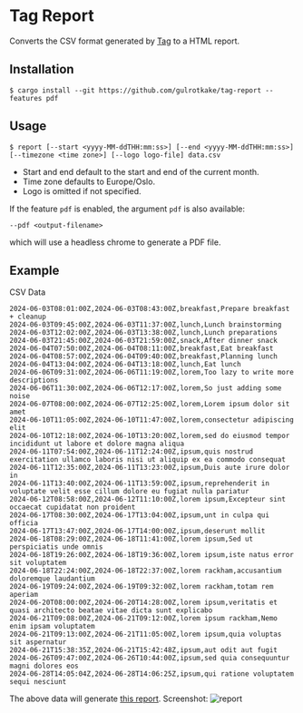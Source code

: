 # Tag Report

Converts the CSV format generated by [Tag](https://github.com/gulrotkake/tag) to a HTML report.

## Installation

```
$ cargo install --git https://github.com/gulrotkake/tag-report --features pdf
```

## Usage

```
$ report [--start <yyyy-MM-ddTHH:mm:ss>] [--end <yyyy-MM-ddTHH:mm:ss>] [--timezone <time zone>] [--logo logo-file] data.csv
```

- Start and end default to the start and end of the current month.
- Time zone defaults to Europe/Oslo.
- Logo is omitted if not specified.

If the feature `pdf` is enabled, the argument `pdf` is also available:
```
--pdf <output-filename>
```

which will use a headless chrome to generate a PDF file.

## Example

CSV Data
```
2024-06-03T08:01:00Z,2024-06-03T08:43:00Z,breakfast,Prepare breakfast + cleanup
2024-06-03T09:45:00Z,2024-06-03T11:37:00Z,lunch,Lunch brainstorming
2024-06-03T12:02:00Z,2024-06-03T13:38:00Z,lunch,Lunch preparations
2024-06-03T21:45:00Z,2024-06-03T21:59:00Z,snack,After dinner snack
2024-06-04T07:50:00Z,2024-06-04T08:11:00Z,breakfast,Eat breakfast
2024-06-04T08:57:00Z,2024-06-04T09:40:00Z,breakfast,Planning lunch
2024-06-04T13:04:00Z,2024-06-04T13:18:00Z,lunch,Eat lunch
2024-06-06T09:31:00Z,2024-06-06T11:19:00Z,lorem,Too lazy to write more descriptions
2024-06-06T11:30:00Z,2024-06-06T12:17:00Z,lorem,So just adding some noise
2024-06-07T08:00:00Z,2024-06-07T12:25:00Z,lorem,Lorem ipsum dolor sit amet
2024-06-10T11:05:00Z,2024-06-10T11:47:00Z,lorem,consectetur adipiscing elit
2024-06-10T12:18:00Z,2024-06-10T13:20:00Z,lorem,sed do eiusmod tempor incididunt ut labore et dolore magna aliqua
2024-06-11T07:54:00Z,2024-06-11T12:24:00Z,ipsum,quis nostrud exercitation ullamco laboris nisi ut aliquip ex ea commodo consequat
2024-06-11T12:35:00Z,2024-06-11T13:23:00Z,ipsum,Duis aute irure dolor in
2024-06-11T13:40:00Z,2024-06-11T13:59:00Z,ipsum,reprehenderit in voluptate velit esse cillum dolore eu fugiat nulla pariatur
2024-06-12T08:58:00Z,2024-06-12T11:10:00Z,lorem ipsum,Excepteur sint occaecat cupidatat non proident
2024-06-17T08:30:00Z,2024-06-17T13:04:00Z,ipsum,unt in culpa qui officia
2024-06-17T13:47:00Z,2024-06-17T14:00:00Z,ipsum,deserunt mollit
2024-06-18T08:29:00Z,2024-06-18T11:41:00Z,lorem ipsum,Sed ut perspiciatis unde omnis
2024-06-18T19:26:00Z,2024-06-18T19:36:00Z,lorem ipsum,iste natus error sit voluptatem
2024-06-18T22:24:00Z,2024-06-18T22:37:00Z,lorem rackham,accusantium doloremque laudantium
2024-06-19T09:24:00Z,2024-06-19T09:32:00Z,lorem rackham,totam rem aperiam
2024-06-20T08:00:00Z,2024-06-20T14:28:00Z,lorem ipsum,veritatis et quasi architecto beatae vitae dicta sunt explicabo
2024-06-21T09:08:00Z,2024-06-21T09:12:00Z,lorem ipsum rackham,Nemo enim ipsam voluptatem
2024-06-21T09:13:00Z,2024-06-21T11:05:00Z,lorem ipsum,quia voluptas sit aspernatur
2024-06-21T15:38:35Z,2024-06-21T15:42:48Z,ipsum,aut odit aut fugit
2024-06-26T09:47:00Z,2024-06-26T10:44:00Z,ipsum,sed quia consequuntur magni dolores eos
2024-06-28T14:05:04Z,2024-06-28T14:06:25Z,ipsum,qui ratione voluptatem sequi nesciunt
```

The above data will generate [this report](https://tightloop.io/resurrection/assets/report.html). Screenshot:
![report](https://github.com/gulrotkake/tag-report/assets/539077/4791fa9b-1e55-41aa-9754-e35d27f28b17)
